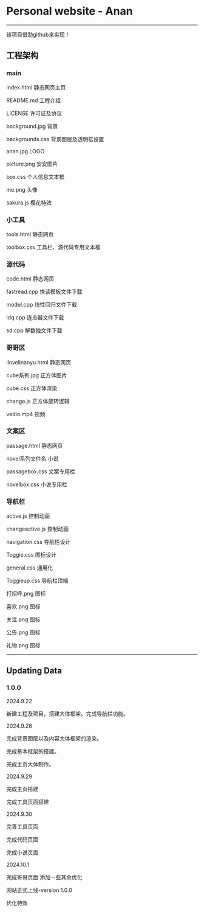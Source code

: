# Personal website - Anan
----------------------------------------------
该项目借助github来实现！

## 工程架构
### main

index.html 静态网页主页

README.md 工程介绍

LICENSE 许可证及协议

background.jpg 背景

backgrounds.css 背景图层及透明框设置

anan.jpg LOGO

picture.png 安安图片

box.css 个人信息文本框

me.png 头像

sakura.js 樱花特效

### 小工具

tools.html 静态网页

toolbox.css 工具栏、源代码专用文本框

### 源代码

code.html 静态网页

fastread.cpp 快读模板文件下载

model.cpp 线性回归文件下载

ldq.cpp 连点器文件下载

sd.cpp 解数独文件下载

### 哥哥区

ilovelinanyu.html 静态网页

cube系列.jpg 正方体图片

cube.css 正方体渲染

change.js 正方体旋转逻辑

vedio.mp4 视频

### 文案区

passage.html 静态网页

novel系列文件名 小说

passagebox.css 文案专用栏

novelbox.css 小说专用栏

### 导航栏

active.js 控制动画

changeactive.js 控制动画

navigation.css 导航栏设计

Toggie.css 图标设计

general.css 通用化

Toggieup.css 导航栏顶端

打招呼.png 图标

喜欢.png 图标

关注.png 图标

公告.png 图标

礼物.png 图标

-----------------------------------

## Updating Data

### 1.0.0 

  2024.9.22 
  
  新建工程及项目，搭建大体框架。完成导航栏功能。
  
  2024.9.28 
  
  完成背景图层以及内容大体框架的渲染。

  完成基本框架的搭建。
  
  完成主页大体制作。

  2024.9.29
  
  完成主页搭建

  完成工具页面搭建

  2024.9.30
  
  完善工具页面
  
  完成代码页面

  完成小说页面

  2024.10.1
  
  完成哥哥页面 添加一些其余优化
  
  网站正式上线-version 1.0.0
  
  优化特效